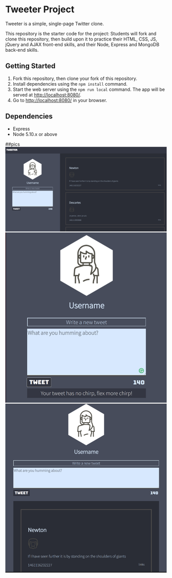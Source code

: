 # Tweeter Project

Tweeter is a simple, single-page Twitter clone.

This repository is the starter code for the project: Students will fork and clone this repository, then build upon it to practice their HTML, CSS, JS, jQuery and AJAX front-end skills, and their Node, Express and MongoDB back-end skills.

## Getting Started

1. Fork this repository, then clone your fork of this repository.
2. Install dependencies using the `npm install` command.
3. Start the web server using the `npm run local` command. The app will be served at <http://localhost:8080/>.
4. Go to <http://localhost:8080/> in your browser.

## Dependencies

- Express
- Node 5.10.x or above

##pics
!["screenshot of mobile width"](https://github.com/jswelsh/tweeter/blob/master/public/doc/Screenshot%20from%202020-06-16%2011-34-12.png?raw=true)
!["screenshot of mid width"](https://github.com/jswelsh/tweeter/blob/master/public/doc/Screenshot%20from%202020-06-16%2011-34-46.png?raw=true)
!["screenshot of fullwidth"](https://github.com/jswelsh/tweeter/blob/master/public/doc/Screenshot%20from%202020-06-16%2011-34-34.png?raw=true)

